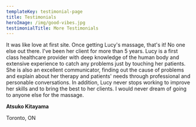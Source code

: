 ```yaml
---
templateKey: testimonial-page
title: Testimonials
heroImage: /img/good-vibes.jpg
testimonialTitle: More Testimonials
---
```

It was like love at first site. Once getting Lucy's massage, that's it! No one
else out there. I've been her client for more than 5 years. Lucy is a first
class healthcare provider with deep knowledge of the human body and extensive
experience to catch any problems just by touching her patients. She is also an
excellent communicator, finding out the cause of problems and explain about
her therapy and patients' needs through professional and personable
conversations. In addition, Lucy never stops working to improve her skills and
to bring the best to her clients. I would never dream of going to anyone else
for the massage.

**Atsuko Kitayama**

Toronto, ON
